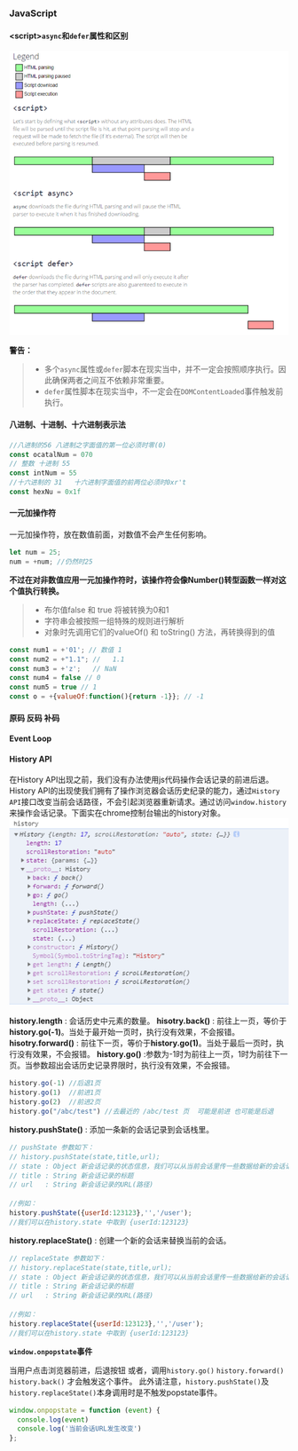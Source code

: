 ### JavaScript

#### <script\>`async`和`defer`属性和区别
![async与defer的区别](../images/script_defer_async.png)

**警告：**

>* 多个`async`属性或`defer`脚本在现实当中，并不一定会按照顺序执行。因此确保两者之间互不依赖非常重要。
>* `defer`属性脚本在现实当中，不一定会在`DOMContentLoaded`事件触发前执行。

#### 八进制、十进制、十六进制表示法
```js
//八进制的56 八进制之字面值的第一位必须时零(0)
const ocatalNum = 070  
// 整数 十进制 55
const intNum = 55
//十六进制的 31   十六进制字面值的前两位必须时0xr't
const hexNu = 0x1f 
```

#### 一元加操作符

一元加操作符，放在数值前面，对数值不会产生任何影响。
```js
let num = 25;
num = +num; //仍然时25
```
**不过在对非数值应用一元加操作符时，该操作符会像Number()转型函数一样对这个值执行转换。**
>* 布尔值false 和 true 将被转换为0和1
>* 字符串会被按照一组特殊的规则进行解析
>* 对象时先调用它们的valueOf() 和 toString() 方法，再转换得到的值
```js
const num1 = +'01'; // 数值 1
const num2 = +"1.1"; //   1.1
const num3 = +'z';   // NaN
const num4 = false // 0
const num5 = true // 1
const o = +{valueOf:function(){return -1}}; // -1
```

#### 原码 反码 补码

#### Event Loop

#### History API
在History API出现之前，我们没有办法使用js代码操作会话记录的前进后退。History API的出现使我们拥有了操作浏览器会话历史纪录的能力，通过`History API`接口改变当前会话路径，不会引起浏览器重新请求。通过访问`window.history`来操作会话记录。下面实在chrome控制台输出的history对象。
![history](../images/history.png)

**history.length** : 会话历史中元素的数量。
**hisotry.back()** : 前往上一页，等价于**history.go(-1)**。当处于最开始一页时，执行没有效果，不会报错。
**hisotry.forward()** : 前往下一页，等价于**history.go(1)**。当处于最后一页时，执行没有效果，不会报错。
**history.go()** :参数为-1时为前往上一页，1时为前往下一页。当参数超出会话历史记录界限时，执行没有效果，不会报错。
```js
history.go(-1) //后退1页
history.go(1)  //前进1页
history.go(2)  //前进2页
history.go("/abc/test") //去最近的 /abc/test 页  可能是前进 也可能是后退
```
**history.pushState()** : 添加一条新的会话记录到会话栈里。
```js
// pushState 参数如下：
// history.pushState(state,title,url);
// state : Object 新会话记录的状态信息，我们可以从当前会话里传一些数据给新的会话记录使用。
// title : String 新会话记录的标题
// url   : String 新会话记录的URL(路径)

//例如：
history.pushState({userId:123123},'','/user');
//我们可以在history.state 中取到 {userId:123123}
```

**history.replaceState()** : 创建一个新的会话来替换当前的会话。
```js
// replaceState 参数如下：
// history.replaceState(state,title,url);
// state : Object 新会话记录的状态信息，我们可以从当前会话里传一些数据给新的会话记录使用。
// title : String 新会话记录的标题
// url   : String 新会话记录的URL(路径)

//例如：
history.replaceState({userId:123123},'','/user');
//我们可以在history.state 中取到 {userId:123123}
```

**`window.onpopstate`事件**

当用户点击浏览器前进，后退按钮 或者，调用`history.go()` `history.forward()` `history.back()` 才会触发这个事件。
此外请注意，`history.pushState()`及`history.replaceState()`本身调用时是不触发popstate事件。
```js
window.onpopstate = function (event) {
  console.log(event)
  console.log('当前会话URL发生改变')
};
```


